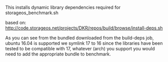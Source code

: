 This installs dynamic library dependencies required for storageos_benchmark.sh

based on:
http://code.storageos.net/projects/DKR/repos/build/browse/install-deps.sh

As you can see from the bundled downloaded from the build-deps job, ubuntu 16.04 is supported
we symlink 17 to 16 since the libraries have been tested to be compatible with 17, 
whatever (arch) you support you would need to add the appropriate bundle to benchmark.

